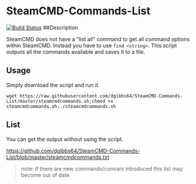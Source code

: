 # SteamCMD-Commands-List
[![Build Status](https://travis-ci.org/dgibbs64/SteamCMD-Commands-List.svg?branch=master)](https://travis-ci.org/dgibbs64/SteamCMD-Commands-List)
##Description

SteamCMD does not have a "list all" command to get all command options within SteamCMD.
Instead you have to use `find <string>`.
This script outputs all the commands available and saves it to a file.

## Usage

Simply download the script and run it.

	wget https://raw.githubusercontent.com/dgibbs64/SteamCMD-Commands-List/master/steamcmdcommands.sh;chmod +x steamcmdcommands.sh;./steamcmdcommands.sh

## List
You can get the output without using the script.

https://github.com/dgibbs64/SteamCMD-Commands-List/blob/master/steamcmdcommands.txt

> note: if there are new commands/convars introduced this list may
> become out of date.
